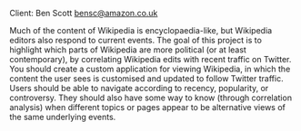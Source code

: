 Client: Ben Scott <bensc@amazon.co.uk>

Much of the content of Wikipedia is encyclopaedia-like, but Wikipedia
editors also respond to current events. The goal of this project is to
highlight which parts of Wikipedia are more political (or at least
contemporary), by correlating Wikipedia edits with recent traffic on
Twitter. You should create a custom application for viewing Wikipedia,
in which the content the user sees is customised and updated to follow
Twitter traffic. Users should be able to navigate according to recency,
popularity, or controversy. They should also have some way to know
(through correlation analysis) when different topics or pages appear to
be alternative views of the same underlying events.